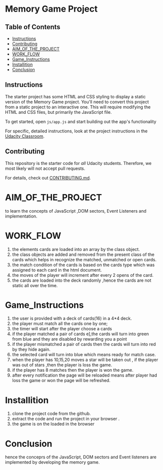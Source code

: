 # Memory Game Project

## Table of Contents

* [Instructions](#instructions)
* [Contributing](#contributing)
* [AIM_OF_THE_PROJECT](#AIM_OF_THE_PROJECT)
* [WORK_FLOW](#WORK_FLOW)
* [Game_Instructions](#Game_Instructions)
* [Installition](#Installition)
* [Conclusion](#Conclusion)
## Instructions

The starter project has some HTML and CSS styling to display a static version of the Memory Game project. You'll need to convert this project from a static project to an interactive one. This will require modifying the HTML and CSS files, but primarily the JavaScript file.

To get started, open `js/app.js` and start building out the app's functionality

For specific, detailed instructions, look at the project instructions in the [Udacity Classroom](https://classroom.udacity.com/me).

## Contributing

This repository is the starter code for _all_ Udacity students. Therefore, we most likely will not accept pull requests.

For details, check out [CONTRIBUTING.md](CONTRIBUTING.md).

# AIM_OF_THE_PROJECT

to learn the concepts  of JavaScript ,DOM sectors, Event Listeners and implementation.

# WORK_FLOW

1. the elements cards are loaded into an array by the class object.
2. the class objects are added  and removed from the present class of the cards which helps in recognize the matched, unmatched or open cards.
3. the match condition of the cards is based on the cards type which was assigned to each card in the html document.
4. the moves of the player will increment after every 2 opens of the card.
5. the cards are loaded into the deck randomly ,hence the cards are not static all over the time.

 
# Game_Instructions

1. the user is provided with a deck of cards(16) in a 4*4 deck.
2. the player must match all the cards one by one;
3. the timer will start after the player choose a cards
4. if the player matched a pair of cards e],the cards will turn into green from blue and they are disabled by rewarding you a point  
5. if the player mismatched a pair of cards then the cards will turn  into red by they  hide again.
6. the selected card will turn into blue which means ready for match case.
7. when the player has 10,15,20  moves a star will be taken out , if the player was out of stars ,then the player is loss the game.
8. if the player has 8 matches then the player is  won the game.
9. after every notification the page will be reloaded means after player had loss the game or won the page will be refreshed.

# Installition

 1. clone the project code from the github.
 2. extract the code and run the project in your browser .
 3. the game is on the loaded in the browser  
 
# Conclusion
hence the conceprs of the JavaScript, DOM sectors and Event listeners are implemented by developing the memory game. 

